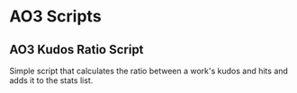 # AO3 Scripts

## AO3 Kudos Ratio Script

Simple script that calculates the ratio between a work's kudos and hits and adds it to the stats list.